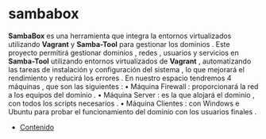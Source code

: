 # sambabox

**SambaBox** es una herramienta que integra la entornos virtualizados utilizando **Vagrant** y **Samba-Tool**  para gestionar los dominios . 
Este proyecto permitirá gestionar dominios , redes , usuarios y servicios en **Samba-Tool** utilizando
 entornos virtualizados de **Vagrant** , automatizando las tareas de instalación y configuración del 
sistema , lo que mejorará el rendimiento y reducirá los errores .
 En nuestro espacio tendremos 4 máquinas , que son las siguientes : 
• Máquina Firewall : proporcionará la red a los equipos del dominio .
 • Máquina Server : es la que alojará el dominio , con todos los scripts necesarios .
 • Máquina Clientes : con Windows e Ubuntu para probar el funcionamiento del dominio con 
los usuarios finales .

- [Contenido](./configuracion/README.md)
